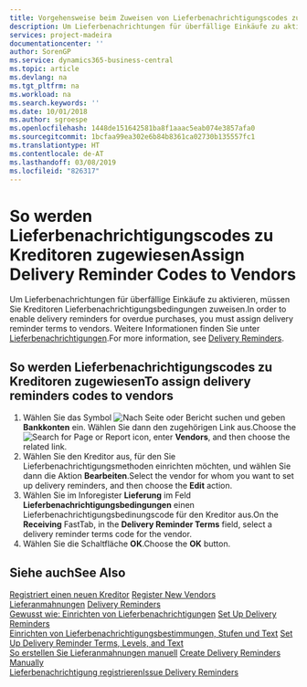 ```yaml
---
title: Vorgehensweise beim Zuweisen von Lieferbenachrichtigungscodes zu Kreditoren
description: Um Lieferbenachrichtungen für überfällige Einkäufe zu aktivieren, müssen Sie Kreditoren Lieferbenachrichtigungsbedingungen zuweisen.
services: project-madeira
documentationcenter: ''
author: SorenGP
ms.service: dynamics365-business-central
ms.topic: article
ms.devlang: na
ms.tgt_pltfrm: na
ms.workload: na
ms.search.keywords: ''
ms.date: 10/01/2018
ms.author: sgroespe
ms.openlocfilehash: 1448de151642581ba8f1aaac5eab074e3857afa0
ms.sourcegitcommit: 1bcfaa99ea302e6b84b8361ca02730b135557fc1
ms.translationtype: HT
ms.contentlocale: de-AT
ms.lasthandoff: 03/08/2019
ms.locfileid: "826317"
---
```

# <a name="assign-delivery-reminder-codes-to-vendors"></a><span data-ttu-id="fbf99-103">So werden Lieferbenachrichtigungscodes zu Kreditoren zugewiesen</span><span class="sxs-lookup"><span data-stu-id="fbf99-103">Assign Delivery Reminder Codes to Vendors</span></span>
<span data-ttu-id="fbf99-104">Um Lieferbenachrichtungen für überfällige Einkäufe zu aktivieren, müssen Sie Kreditoren Lieferbenachrichtigungsbedingungen zuweisen.</span><span class="sxs-lookup"><span data-stu-id="fbf99-104">In order to enable delivery reminders for overdue purchases, you must assign delivery reminder terms to vendors.</span></span> <span data-ttu-id="fbf99-105">Weitere Informationen finden Sie unter [Lieferbenachrichtigungen](delivery-reminders.md).</span><span class="sxs-lookup"><span data-stu-id="fbf99-105">For more information, see [Delivery Reminders](delivery-reminders.md).</span></span>  

## <a name="to-assign-delivery-reminders-codes-to-vendors"></a><span data-ttu-id="fbf99-106">So werden Lieferbenachrichtigungscodes zu Kreditoren zugewiesen</span><span class="sxs-lookup"><span data-stu-id="fbf99-106">To assign delivery reminders codes to vendors</span></span>  

1.  <span data-ttu-id="fbf99-107">Wählen Sie das Symbol ![Nach Seite oder Bericht suchen](../../media/ui-search/search_small.png "Nach Seite oder Bericht suchen") und geben **Bankkonten** ein. Wählen Sie dann den zugehörigen Link aus.</span><span class="sxs-lookup"><span data-stu-id="fbf99-107">Choose the ![Search for Page or Report](../../media/ui-search/search_small.png "Search for Page or Report icon") icon, enter **Vendors**, and then choose the related link.</span></span>  
2.  <span data-ttu-id="fbf99-108">Wählen Sie den Kreditor aus, für den Sie Lieferbenachrichtigungsmethoden einrichten möchten, und wählen Sie dann die Aktion **Bearbeiten**.</span><span class="sxs-lookup"><span data-stu-id="fbf99-108">Select the vendor for whom you want to set up delivery reminders, and then choose the **Edit** action.</span></span>  
3.  <span data-ttu-id="fbf99-109">Wählen Sie im Inforegister **Lieferung** im Feld **Lieferbenachrichtigungsbedingungen** einen Lieferbenachrichtigungsbedinungscode für den Kreditor aus.</span><span class="sxs-lookup"><span data-stu-id="fbf99-109">On the **Receiving** FastTab, in the **Delivery Reminder Terms** field, select a delivery reminder terms code for the vendor.</span></span>  
4.  <span data-ttu-id="fbf99-110">Wählen Sie die Schaltfläche **OK**.</span><span class="sxs-lookup"><span data-stu-id="fbf99-110">Choose the **OK** button.</span></span>  

## <a name="see-also"></a><span data-ttu-id="fbf99-111">Siehe auch</span><span class="sxs-lookup"><span data-stu-id="fbf99-111">See Also</span></span>  
 <span data-ttu-id="fbf99-112">[Registriert einen neuen Kreditor](../../purchasing-how-register-new-vendors.md) </span><span class="sxs-lookup"><span data-stu-id="fbf99-112">[Register New Vendors](../../purchasing-how-register-new-vendors.md) </span></span>  
 <span data-ttu-id="fbf99-113">[Lieferanmahnungen](delivery-reminders.md) </span><span class="sxs-lookup"><span data-stu-id="fbf99-113">[Delivery Reminders](delivery-reminders.md) </span></span>  
 <span data-ttu-id="fbf99-114">[Gewusst wie: Einrichten von Lieferbenachrichtigungen](how-to-set-up-delivery-reminders.md) </span><span class="sxs-lookup"><span data-stu-id="fbf99-114">[Set Up Delivery Reminders](how-to-set-up-delivery-reminders.md) </span></span>  
 <span data-ttu-id="fbf99-115">[Einrichten von Lieferbenachrichtigungsbestimmungen, Stufen und Text](how-to-set-up-delivery-reminder-terms-levels-and-text.md) </span><span class="sxs-lookup"><span data-stu-id="fbf99-115">[Set Up Delivery Reminder Terms, Levels, and Text](how-to-set-up-delivery-reminder-terms-levels-and-text.md) </span></span>  
 <span data-ttu-id="fbf99-116">[So erstellen Sie Lieferanmahnungen manuell](how-to-create-delivery-reminders-manually.md) </span><span class="sxs-lookup"><span data-stu-id="fbf99-116">[Create Delivery Reminders Manually](how-to-create-delivery-reminders-manually.md) </span></span>  
 [<span data-ttu-id="fbf99-117">Lieferbenachrichtigung registrieren</span><span class="sxs-lookup"><span data-stu-id="fbf99-117">Issue Delivery Reminders</span></span>](how-to-issue-delivery-reminders.md)
